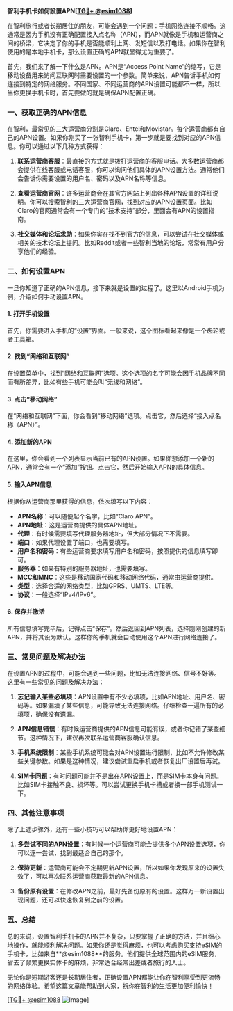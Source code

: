 **智利手机卡如何設置APN[[TG💪+ @esim1088](https://t.me/s/esim1088)]**

在智利旅行或者长期居住的朋友，可能会遇到一个问题：手机网络连接不顺畅。这通常是因为手机没有正确配置接入点名称（APN），而APN就像是手机和运营商之间的桥梁，它决定了你的手机是否能顺利上网、发短信以及打电话。如果你在智利使用的是本地手机卡，那么设置正确的APN就显得尤为重要了。

首先，我们来了解一下什么是APN。APN是“Access Point Name”的缩写，它是移动设备用来访问互联网时需要设置的一个参数。简单来说，APN告诉手机如何连接到特定的网络服务。不同国家、不同运营商的APN设置可能都不一样，所以当你更换手机卡时，首先要做的就是确保APN配置正确。

### **一、获取正确的APN信息**

在智利，最常见的三大运营商分别是Claro、Entel和Movistar。每个运营商都有自己的APN设置。如果你刚买了一张智利手机卡，第一步就是要找到对应的APN信息。你可以通过以下几种方式获得：

1. **联系运营商客服**：最直接的方式就是拨打运营商的客服电话。大多数运营商都会提供在线客服或电话客服，你可以询问他们具体的APN设置方法。通常他们会告诉你需要设置的用户名、密码以及APN名称等信息。
   
2. **查看运营商官网**：许多运营商会在其官方网站上列出各种APN设置的详细说明。你可以搜索智利的三大运营商官网，找到对应的APN设置页面。比如Claro的官网通常会有一个专门的“技术支持”部分，里面会有APN的设置指南。

3. **社交媒体和论坛求助**：如果你实在找不到官方的信息，可以尝试在社交媒体或相关的技术论坛上提问。比如Reddit或者一些智利当地的论坛，常常有用户分享他们的经验。

### **二、如何设置APN**

一旦你知道了正确的APN信息，接下来就是设置的过程了。这里以Android手机为例，介绍如何手动设置APN。

#### **1. 打开手机设置**
首先，你需要进入手机的“设置”界面。一般来说，这个图标看起来像是一个齿轮或者工具箱。

#### **2. 找到“网络和互联网”**
在设置菜单中，找到“网络和互联网”选项。这个选项的名字可能会因手机品牌不同而有所差异，比如有些手机可能会叫“无线和网络”。

#### **3. 点击“移动网络”**
在“网络和互联网”下面，你会看到“移动网络”选项。点击它，然后选择“接入点名称（APN）”。

#### **4. 添加新的APN**
在这里，你会看到一个列表显示当前已有的APN设置。如果你想添加一个新的APN，通常会有一个“添加”按钮。点击它，然后开始输入APN的具体信息。

#### **5. 输入APN信息**
根据你从运营商那里获得的信息，依次填写以下内容：
- **APN名称**：可以随便起个名字，比如“Claro APN”。
- **APN地址**：这是运营商提供的具体APN地址。
- **代理**：有时候需要填写代理服务器地址，但大部分情况下不需要。
- **端口**：如果代理设置了端口，也需要填写。
- **用户名和密码**：有些运营商要求填写用户名和密码，按照提供的信息填写即可。
- **服务器**：如果有特别的服务器地址，也需要填写。
- **MCC和MNC**：这些是移动国家代码和移动网络代码，通常由运营商提供。
- **类型**：选择合适的网络类型，比如GPRS、UMTS、LTE等。
- **协议**：一般选择“IPv4/IPv6”。

#### **6. 保存并激活**
所有信息填写完毕后，记得点击“保存”。然后返回到APN列表，选择刚刚创建的新APN，并将其设为默认。这样你的手机就会自动使用这个APN进行网络连接了。

### **三、常见问题及解决办法**

在设置APN的过程中，可能会遇到一些问题，比如无法连接网络、信号不好等。这里有一些常见的问题及解决办法：

1. **忘记输入某些必填项**：APN设置中有不少必填项，比如APN地址、用户名、密码等。如果漏填了某些信息，可能导致无法连接网络。仔细检查一遍所有的必填项，确保没有遗漏。

2. **APN信息错误**：有时候运营商提供的APN信息可能有误，或者你记错了某些细节。这种情况下，建议再次联系运营商客服确认信息。

3. **手机系统限制**：某些手机系统可能会对APN设置进行限制，比如不允许修改某些关键参数。如果是这种情况，建议尝试重启手机或者恢复出厂设置后再试。

4. **SIM卡问题**：有时问题可能并不是出在APN设置上，而是SIM卡本身有问题。比如SIM卡接触不良、损坏等。可以尝试更换手机卡槽或者换一部手机测试一下。

### **四、其他注意事项**

除了上述步骤外，还有一些小技巧可以帮助你更好地设置APN：

1. **多尝试不同的APN设置**：有时候一个运营商可能会提供多个APN设置选项，你可以逐一尝试，找到最适合自己的那个。

2. **保持更新**：运营商可能会不定期更新APN设置，所以如果你发现原来的设置失效了，可以再次联系运营商获取最新的APN信息。

3. **备份原有设置**：在修改APN之前，最好先备份原有的设置。这样万一新设置出现问题，还可以快速恢复到之前的设置。

### **五、总结**

总的来说，设置智利手机卡的APN并不复杂，只要掌握了正确的方法，并且细心地操作，就能顺利解决问题。如果你还是觉得麻烦，也可以考虑购买支持eSIM的手机卡，比如来自**@esim1088**的服务。他们提供全球范围内的eSIM服务，省去了频繁更换实体卡的麻烦，非常适合经常出差或者旅行的人士。

无论你是短期游客还是长期居住者，正确设置APN都能让你在智利享受到更流畅的网络体验。希望这篇文章能帮助到大家，祝你在智利的生活更加便利愉快！

[[TG💪+ @esim1088](https://t.me/s/esim1088) ![Image](https://i.postimg.cc/4NQfJmqS/Snipaste-2025-05-13-00-14-12.png)]